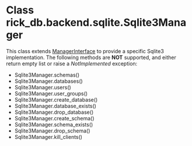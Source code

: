 # Class rick_db.backend.sqlite.**Sqlite3Manager**

This class extends [ManagerInterface](managerinterface.md) to provide a specific Sqlite3 implementation. 
The following methods are **NOT** supported, and either return empty list or raise a *NotImplemented* exception:

- Sqlite3Manager.schemas()
- Sqlite3Manager.databases()
- Sqlite3Manager.users()
- Sqlite3Manager.user_groups()
- Sqlite3Manager.create_database()
- Sqlite3Manager.database_exists()
- Sqlite3Manager.drop_database()
- Sqlite3Manager.create_schema()
- Sqlite3Manager.schema_exists()
- Sqlite3Manager.drop_schema()
- Sqlite3Manager.kill_clients()
